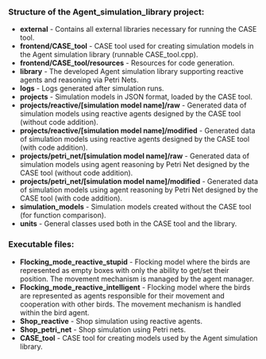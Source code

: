 ### Structure of the Agent_simulation_library project:

- **external** - Contains all external libraries necessary for running the CASE tool.
- **frontend/CASE_tool** - CASE tool used for creating simulation models in the Agent simulation library (runnable CASE_tool.cpp).
- **frontend/CASE_tool/resources** - Resources for code generation.
- **library** - The developed Agent simulation library supporting reactive agents and reasoning via Petri Nets.
- **logs** - Logs generated after simulation runs.
- **projects** - Simulation models in JSON format, loaded by the CASE tool.
- **projects/reactive/[simulation model name]/raw** - Generated data of simulation models using reactive agents designed by the CASE tool (without code addition).
- **projects/reactive/[simulation model name]/modified** - Generated data of simulation models using reactive agents designed by the CASE tool (with code addition).
- **projects/petri_net/[simulation model name]/raw** - Generated data of simulation models using agent reasoning by Petri Net designed by the CASE tool (without code addition).
- **projects/petri_net/[simulation model name]/modified** - Generated data of simulation models using agent reasoning by Petri Net designed by the CASE tool (with code addition).
- **simulation_models** - Simulation models created without the CASE tool (for function comparison).
- **units** - General classes used both in the CASE tool and the library.

### Executable files:

- **Flocking_mode_reactive_stupid** - Flocking model where the birds are represented as empty boxes with only the ability to get/set their position. The movement mechanism is managed by the agent manager.
- **Flocking_mode_reactive_intelligent** - Flocking model where the birds are represented as agents responsible for their movement and cooperation with other birds. The movement mechanism is handled within the bird agent.
- **Shop_reactive** - Shop simulation using reactive agents.
- **Shop_petri_net** - Shop simulation using Petri nets.
- **CASE_tool** - CASE tool for creating models used by the Agent simulation library.